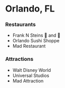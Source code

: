 # Orlando, FL

### Restaurants

- Frank N Steins :beer: and :hotdog:
- Orlando Sushi Shoppe
- Mad Restaurant

### Attractions

- Walt Disney World
- Universal Studios
- Mad Attraction
